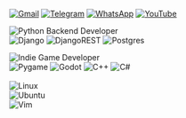 [![Gmail](https://img.shields.io/badge/Gmail-%23D14836.svg?logo=gmail&logoColor=white)](mailto:the.ali8bits@gmail.com)
[![Telegram](https://img.shields.io/badge/Telegram-%2300A9E0.svg?logo=telegram&logoColor=white)](https://t.me/ali8bits)
[![WhatsApp](https://img.shields.io/badge/WhatsApp-%2304B522.svg?logo=whatsapp&logoColor=white)](https://wa.me/+989390605460)
[![YouTube](https://img.shields.io/badge/YouTube-%23FF0000.svg?logo=youtube&logoColor=white)](https://www.youtube.com/@Ali8Bits)

![Python Backend Developer](https://img.shields.io/badge/python%20Backend%20Developer-3670A0?style=for-the-badge&logo=python&logoColor=ffdd54)   
![Django](https://img.shields.io/badge/django-%23092E20.svg?style=flat&logo=django&logoColor=white)
![DjangoREST](https://img.shields.io/badge/DjangoREST-%23ff1709.svg?style=flat&logo=django&logoColor=white)
![Postgres](https://img.shields.io/badge/Postgres-%23316192.svg?style=flat&logo=postgresql&logoColor=white)

![Indie Game Developer](https://img.shields.io/badge/Indie%20Game%20Developer-951411?style=for-the-badge&logo=gamedeveloper)   
![Pygame](https://img.shields.io/badge/Pygame-%3670A0.svg?style=flat&logo=pygame&logoColor=white)
![Godot](https://img.shields.io/badge/Godot-%23478CBF.svg?style=flat&logo=godotengine&logoColor=white)
![C++](https://img.shields.io/badge/C++-%2300599C.svg?style=flat&logo=c%2B%2B&logoColor=white)
![C#](https://img.shields.io/badge/C%23-%23239120.svg?style=flat&logo=c-sharp&logoColor=white)
<br><br>
![Linux](https://img.shields.io/badge/Linux-%23FCC624.svg?style=for-the-badge&logo=linux&logoColor=black)   
![Ubuntu](https://img.shields.io/badge/Ubuntu-%23E95420.svg?style=flat&logo=ubuntu&logoColor=white)   
![Vim](https://img.shields.io/badge/Vim-%2300A000.svg?style=flat&logo=vim&logoColor=white)
